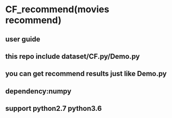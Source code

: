 # CF_recommend(movies recommend)
## user guide
## this repo include dataset/CF.py/Demo.py
## you can get recommend results just like Demo.py


## dependency:numpy
## support python2.7 python3.6
